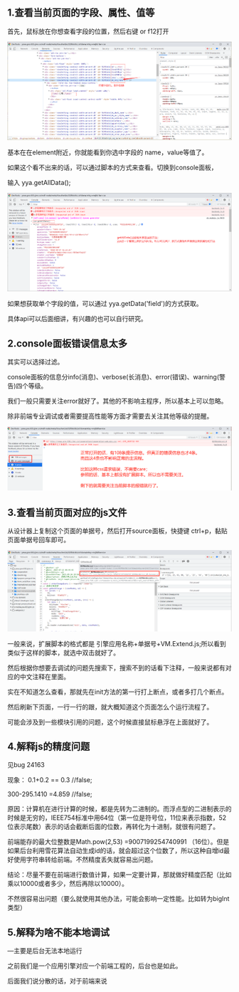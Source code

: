 ## 1.查看当前页面的字段、属性、值等

首先，鼠标放在你想查看字段的位置，然后右键 or f12打开

![image-20211015091153384](../assets/other/skill1.jpg)

基本在在element附近，你就能看到你选中字段的 name，value等值了。

如果这个看不出来的话，可以通过脚本的方式来查看。切换到console面板，

输入 yya.getAllData();

![image-20211015091153384](../assets/other/skill2.jpg)

如果想获取单个字段的值，可以通过 yya.getData('field')的方式获取。

具体api可以后面细讲，有兴趣的也可以自行研究。



## 2.console面板错误信息太多

其实可以选择过滤。

console面板的信息分info(消息)、verbose(长消息)、error(错误)、warning(警告)四个等级。

我们一般只需要关注error就好了。其他的不影响主程序，所以基本上可以忽略。

除非前端专业调试或者需要提高性能等方面才需要去关注其他等级的提醒。

![image-20211015091153384](../assets/other/skill3.jpg)





## 3.查看当前页面对应的js文件

从设计器上复制这个页面的单据号，然后打开source面板，快捷键 ctrl+p，黏贴页面单据号回车即可。

![image-20211015091153384](../assets/other/skill4.jpg)

一般来说，扩展脚本的格式都是  引擎应用名称+单据号+VM.Extend.js;所以看到类似于这样的脚本，就选中双击就好了。

然后根据你想要去调试的问题先搜索下，搜索不到的话看下注释，一般来说都有对应的中文注释在里面。

实在不知道怎么查看，那就先在init方法的第一行打上断点，或者多打几个断点。

然后刷新下页面，一行一行的跟，就大概知道这个页面怎么个运行流程了。

可能会涉及到一些模块引用的问题，这个时候直接鼠标悬浮在上面就好了。



## 4.解释js的精度问题

见bug 24163

现象： 0.1+0.2 == 0.3  //false;

300-295.1410 =4.859    //false;

原因：计算机在进行计算的时候，都是先转为二进制的。而浮点型的二进制表示的时候是无穷的，IEEE754标准中用64位（第一位是符号位，11位来表示指数，52位表示尾数）表示的话会截断后面的位数，再转化为十进制，就很有问题了。

前端能存的最大位整数是Math.pow(2,53) =9007199254740991 （16位）。但是如果后台利用雪花算法自动生成id的话，就会超过这个位数了，所以这种自增id最好使用字符串转给前端。不然精度丢失就容易出问题。



结论：尽量不要在前端进行数值计算，如果一定要计算，那就做好精度匹配（比如乘以10000或者多少，然后再除以10000）。

不然很容易出问题（要么就使用其他办法，可能会影响一定性能。比如转为bigInt类型）



## 5.解释为啥不能本地调试

—主要是后台无法本地运行

之前我们是一个应用引擎对应一个前端工程的，后台也是如此。

后面我们说分散的话，对于前端来说
